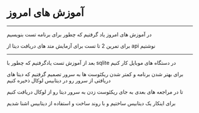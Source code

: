 # آموزش های امروز

---------------


در آموزش های امروز یاد گرفتیم که چطور برای برنامه تست بنویسیم

برای تمرین 2 تا تست برای آزمایش متد های دریافت دیتا از api نوشتیم

-------------------

بعد از آموزش تست یادگرفتیم که چطور با sqlite در دستگاه های موبایل کار کنیم

برای بهتر شدن برنامه و کمتر شدن ریکئوست ها به سرور تصمیم گرفتیم که دیتا های دریافتی از سرور رو در دیتابیس لوکال ذخیره کنیم

تا در مراجعه های بعدی به جای ریکئوست زدن به سرور دیتا رو از لوکال دریافت کنیم

برای اینکار یک دیتابیس ساختیم و با روند ساخت و استفاده از دیتابیس اشنا شدیم

